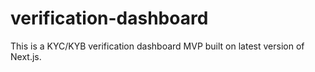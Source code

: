 # verification-dashboard
This is a KYC/KYB verification dashboard MVP built on latest version of Next.js.
